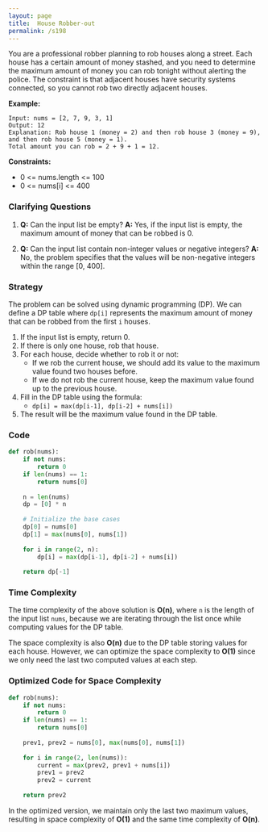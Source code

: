 ```yaml
---
layout: page
title:  House Robber-out
permalink: /s198
---
```


You are a professional robber planning to rob houses along a street. Each house has a certain amount of money stashed, and you need to determine the maximum amount of money you can rob tonight without alerting the police. The constraint is that adjacent houses have security systems connected, so you cannot rob two directly adjacent houses.

**Example:**
```
Input: nums = [2, 7, 9, 3, 1]
Output: 12
Explanation: Rob house 1 (money = 2) and then rob house 3 (money = 9), and then rob house 5 (money = 1).
Total amount you can rob = 2 + 9 + 1 = 12.
```

**Constraints:**
- 0 <= nums.length <= 100
- 0 <= nums[i] <= 400

### Clarifying Questions

1. **Q:** Can the input list be empty?
   **A:** Yes, if the input list is empty, the maximum amount of money that can be robbed is 0.

2. **Q:** Can the input list contain non-integer values or negative integers?
   **A:** No, the problem specifies that the values will be non-negative integers within the range [0, 400].

### Strategy

The problem can be solved using dynamic programming (DP). We can define a DP table where `dp[i]` represents the maximum amount of money that can be robbed from the first `i` houses.

1. If the input list is empty, return 0.
2. If there is only one house, rob that house.
3. For each house, decide whether to rob it or not:
   - If we rob the current house, we should add its value to the maximum value found two houses before.
   - If we do not rob the current house, keep the maximum value found up to the previous house.
4. Fill in the DP table using the formula:
   - `dp[i] = max(dp[i-1], dp[i-2] + nums[i])`
5. The result will be the maximum value found in the DP table.

### Code

```python
def rob(nums):
    if not nums:
        return 0
    if len(nums) == 1:
        return nums[0]
    
    n = len(nums)
    dp = [0] * n
    
    # Initialize the base cases
    dp[0] = nums[0]
    dp[1] = max(nums[0], nums[1])
    
    for i in range(2, n):
        dp[i] = max(dp[i-1], dp[i-2] + nums[i])
    
    return dp[-1]
```

### Time Complexity

The time complexity of the above solution is **O(n)**, where `n` is the length of the input list `nums`, because we are iterating through the list once while computing values for the DP table.

The space complexity is also **O(n)** due to the DP table storing values for each house. However, we can optimize the space complexity to **O(1)** since we only need the last two computed values at each step.

### Optimized Code for Space Complexity

```python
def rob(nums):
    if not nums:
        return 0
    if len(nums) == 1:
        return nums[0]
    
    prev1, prev2 = nums[0], max(nums[0], nums[1])
    
    for i in range(2, len(nums)):
        current = max(prev2, prev1 + nums[i])
        prev1 = prev2
        prev2 = current
    
    return prev2
```

In the optimized version, we maintain only the last two maximum values, resulting in space complexity of **O(1)** and the same time complexity of **O(n)**.